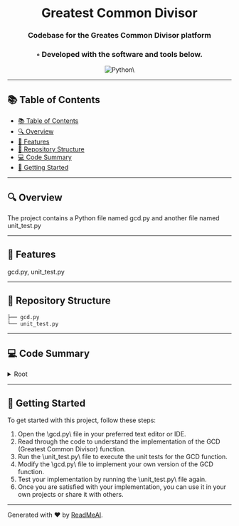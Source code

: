 
  <div align="center">
  <h1 align="center">Greatest Common Divisor</h1>
  <h3>Codebase for the Greates Common Divisor platform</h3>
  <h3>◦ Developed with the software and tools below.</h3>
  <p align="center"><img src="https://img.shields.io/badge/-Python-004E89?logo=Python&style=flat-square" alt='Python\' />
  </p>
  </div>
  
  ---
  ## 📚 Table of Contents
  - [📚 Table of Contents](#-table-of-contents)
  - [🔍 Overview](#-overview)
  - [🌟 Features](#-features)
  - [📁 Repository Structure](#-repository-structure)
  - [💻 Code Summary](#-code-summary)
  - [🚀 Getting Started](#-getting-started)
  
  ---
  
  
  ## 🔍 Overview

 The project contains a Python file named gcd.py and another file named unit_test.py

---

## 🌟 Features

 gcd.py, unit_test.py

---

## 📁 Repository Structure

```sh
├── gcd.py
└── unit_test.py

```

---

## 💻 Code Summary

<details><summary>Root</summary>

| File | Summary |
| ---- | ------- |
| gcd.py |  The code defines a function called `gcd` that calculates the greatest common divisor (GCD) of two numbers using Euclid's algorithm, and another function called `calculate_gcd` that recursively calculates the GCD using the same algorithm. The `gcd` function prompts the user to enter two numbers, calls the `calculate_gcd` function with those numbers, and prints the result. The time complexity of the `calculate_gcd` function is O(log min(a, b)), and the step-by-step flow for the `calculate_gcd` function for the input `48` and `18` is as follows:* Initial call: `calculate_gcd(48, 18)`* Since `b` (18) is not 0, we proceed to the else block.* Next call: `calculate_gcd(18, 48 % 18) => calculate_gcd(18, 12)`* Since `b` (12) is not 0, we proceed to the else block.* Next call: `calculate_gcd(12, 18 % 12) => calculate_gcd(12, 6)`* Since `b` (6) is not 0, we proceed to |
| unit_test.py |  The code defines a function `gcd` to calculate the greatest common divisor (GCD) of two numbers, and also defines a class `TestGCDFunction` for unit testing the `gcd` function. |

</details>

---

## 🚀 Getting Started

 To get started with this project, follow these steps:<br>
1. Open the \\gcd.py\\ file in your preferred text editor or IDE.
2. Read through the code to understand the implementation of the GCD (Greatest Common Divisor) function.
3. Run the \\unit_test.py\\ file to execute the unit tests for the GCD function.
4. Modify the \\gcd.py\\ file to implement your own version of the GCD function.
5. Test your implementation by running the \\unit_test.py\\ file again.
6. Once you are satisfied with your implementation, you can use it in your own projects or share it with others.

---

Generated with ❤️ by [ReadMeAI](https://www.readmeai.co/).

